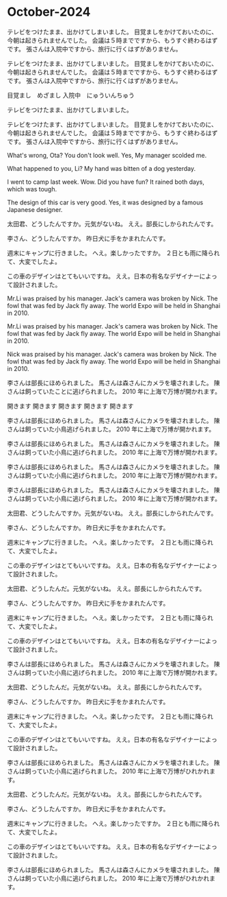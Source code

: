 # October-2024

テレビをつけたまま、出かけてしまいました。
目覚ましをかけておいたのに、今朝は起きられませんでした。
会議は５時までですから、もうすぐ終わるはずです。
張さんは入院中ですから、旅行に行くはずがありません。

テレビをつけたまま、出かけてしまいました。
目覚ましをかけておいたのに、今朝は起きられませんでした。
会議は５時までですから、もうすぐ終わるはずです。
張さんは入院中ですから、旅行に行くはずがありません。

目覚まし　めざまし
入院中　にゅういんちゅう

テレビをつけたまま、出かけてしまいました。

テレビをつけたます、出かけてしまいました。
目覚ましをかけておいたのに、今朝は起きられませんでした。
会議は５時までですから、もうすぐ終わるはずです。
張さんは入院中ですから、旅行に行くはずがありません。

What's wrong, Ota? You don't look well.
Yes, My manager scolded me.

What happened to you, Li?
My hand was bitten of a dog yesterday.

I went to camp last week.
Wow. Did you have fun?
It rained both days, which was tough.

The design of this car is very good.
Yes, it was designed by a famous Japanese designer.

太田君、どうしたんですか。元気がないね。
ええ。部長にしかられたんです。

李さん、どうしたんですか。
昨日犬に手をかまれたんです。

週末にキャンプに行きました。
へえ。楽しかったですか。
２日とも雨に降られて、大変でしたよ。

この車のデザインはとてもいいですね。
ええ。日本の有名なデザイナーによって設計されました。

Mr.Li was praised by his manager.
Jack's camera was broken by Nick.
The fowl that was fed by Jack fly away.
The world Expo will be held in Shanghai in 2010.

Mr.Li was praised by his manager.
Jack's camera was broken by Nick.
The fowl that was fed by Jack fly away.
The world Expo will be held in Shanghai in 2010.

Nick was praised by his manager.
Jack's camera was broken by Nick.
The fowl that was fed by Jack fly away.
The world Expo will be held in Shanghai in 2010.

李さんは部長にほめられました。
馬さんは森さんにカメラを壊されました。
陳さんは飼っていたことに逃げられました。
2010 年に上海で万博が開かれます。

開きます
開きます
開きます
開きます
開きます

李さんは部長にほめられました。
馬さんは森さんにカメラを壊されました。
陳さんは飼っていた小鳥逃げられました。
2010 年に上海で万博が開かれます。

李さんは部長にほめられました。
馬さんは森さんにカメラを壊されました。
陳さんは飼っていた小鳥に逃げられました。
2010 年に上海で万博が開かれます。

李さんは部長にほめられました。
馬さんは森さんにカメラを壊されました。
陳さんは飼っていた小鳥に逃げられました。
2010 年に上海で万博が開かれます。

李さんは部長にほめられました。
馬さんは森さんにカメラを壊されました。
陳さんは飼っていた小鳥に逃げられました。
2010 年に上海で万博が開かれます。

太田君、どうしたんですか。元気がないね。
ええ。部長にしかられたんです。

李さん、どうしたんですか。
昨日犬に手をかまれたんです。

週末にキャンプに行きました。
へえ。楽しかったです。
２日とも雨に降られて、大変でしたよ。

この車のデザインはとてもいいですね。
ええ。日本の有名なデザイナーによって設計されました。

太田君、どうしたんだ。元気がないね。
ええ。部長にしかられたんです。

李さん、どうしたんですか。
昨日犬に手をかまれたんです。

週末にキャンプに行きました。
へえ。楽しかったです。
２日とも雨に降られて、大変でしたよ。

この車のデザインはとてもいいですね。
ええ。日本の有名なデザイナーによって設計されました。

李さんは部長にほめられました。
馬さんは森さんにカメラを壊されました。
陳さんは飼っていた小鳥に逃げられました。
2010 年に上海で万博が開かれます。

太田君、どうしたんだ。元気がないね。
ええ。部長にしかられたんです。

李さん、どうしたんですか。
昨日犬に手をかまれたんです。

週末にキャンプに行きました。
へえ。楽しかったです。
２日とも雨に降られて、大変でしたよ。

この車のデザインはとてもいいですね。
ええ。日本の有名なデザイナーによって設計されました。

李さんは部長にほめられました。
馬さんは森さんにカメラを壊されました。
陳さんは飼っていた小鳥に逃げられました。
2010 年に上海で万博がひれかれます。

太田君、どうしたんだ。元気がないね。
ええ。部長にしかられたんです。

李さん、どうしたんですか。
昨日犬に手をかまれたんです。

週末にキャンプに行きました。
へえ。楽しかったですか。
２日とも雨に降られて、大変でしたよ。

この車のデザインはとてもいいですね。
ええ。日本の有名なデザイナーによって設計されました。

李さんは部長にほめられました。
馬さんは森さんにカメラを壊されました。
陳さんは飼っていた小鳥に逃げられました。
2010 年に上海で万博がひれかれます。
